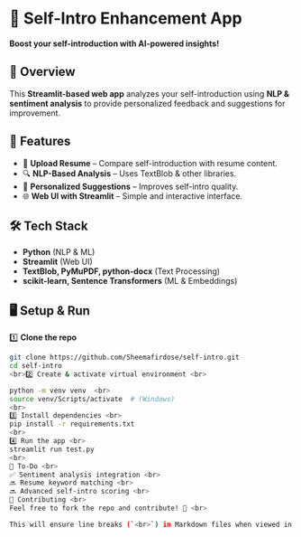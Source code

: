 # 🤖 Self-Intro Enhancement App <br>  
**Boost your self-introduction with AI-powered insights!** <br>  

## 🌟 Overview <br>  
This **Streamlit-based web app** analyzes your self-introduction using **NLP & sentiment analysis** to provide personalized feedback and suggestions for improvement. <br>  

## 🚀 Features <br>  
- 📄 **Upload Resume** – Compare self-introduction with resume content. <br>  
- 🔍 **NLP-Based Analysis** – Uses TextBlob & other libraries. <br>  
- 🎯 **Personalized Suggestions** – Improves self-intro quality. <br>  
- 🌐 **Web UI with Streamlit** – Simple and interactive interface. <br>  

## 🛠️ Tech Stack <br>  
- **Python** (NLP & ML) <br>  
- **Streamlit** (Web UI) <br>  
- **TextBlob, PyMuPDF, python-docx** (Text Processing) <br>  
- **scikit-learn, Sentence Transformers** (ML & Embeddings) <br>  

## 🖥️ Setup & Run <br>  
1️⃣ **Clone the repo** <br>  
```bash
git clone https://github.com/Sheemafirdose/self-intro.git
cd self-intro
<br>2️⃣ Create & activate virtual environment <br>

python -m venv venv  <br>
source venv/Scripts/activate  # (Windows)
<br>
3️⃣ Install dependencies <br>
pip install -r requirements.txt
<br>
4️⃣ Run the app <br>
streamlit run test.py
<br>
📝 To-Do <br>
✅ Sentiment analysis integration <br>
🔜 Resume keyword matching <br>
🔜 Advanced self-intro scoring <br>
📌 Contributing <br>
Feel free to fork the repo and contribute! 🚀 <br>

This will ensure line breaks (`<br>`) in Markdown files when viewed in **HTML-rendered environments**, but note that **GitHub Markdown does not support `<br>` tags** inside a `.md` file. If you need spacing, just leave an empty line between sections instead of `<br>`.

